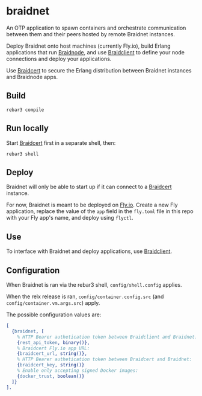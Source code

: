 # braidnet

An OTP application to spawn containers and orchestrate communication between them
and their peers hosted by remote Braidnet instances.

Deploy Braidnet onto host machines (currently Fly.io), build Erlang
applications that run [Braidnode](https://github.com/stritzinger/braidnode),
and use [Braidclient](https://github.com/stritzinger/braidclient) to define
your node connections and deploy your applications.

Use [Braidcert](https://github.com/stritzinger/braidcert) to
secure the Erlang distribution between Braidnet instances and Braidnode apps.

## Build

    rebar3 compile

## Run locally
Start [Braidcert](https://github.com/stritzinger/braidcert)
first in a separate shell, then:

    rebar3 shell

## Deploy
Braidnet will only be able to start up if it can connect to a
[Braidcert](https://github.com/stritzinger/braidcert) instance.

For now, Braidnet is meant to be deployed on [Fly.io](https://fly.io).
Create a new Fly application, replace the value of the `app` field
in the `fly.toml` file in this repo with your Fly app's name,
and deploy using `flyctl`.

## Use
To interface with Braidnet and deploy applications, use
[Braidclient](https://github.com/stritzinger/braidclient).


## Configuration
When Braidnet is ran via the rebar3 shell, `config/shell.config` applies.

When the relx release is ran, `config/container.config.src` (and
`config/container.vm.args.src`) apply.

The possible configuration values are:
```erlang
[
  {braidnet, [
    % HTTP Bearer authetication token between Braidclient and Braidnet:
    {rest_api_token, binary()},
    % Braidcert Fly.io app URL:
    {braidcert_url, string()},
    % HTTP Bearer authetication token between Braidcert and Braidnet:
    {braidcert_key, string()}
    % Enable only accepting signed Docker images:
    {docker_trust, boolean()}
  ]}
].
```

